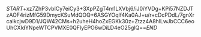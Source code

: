 $START$+xz7ZhP3vbICy7eiCy3+3XpPZgT4m1LXVbj6/iJ0iYVDg+KPi57NZDJTzAOF4rizMfG59DmycKSuMdQOQ+6ASGYOqlf4Ka0AJ+u/r+cDcPDdL/7gnXrcaIkcjwD9D1/JQW42CMs+h2uheH4hoZxEGKk30z+Ztzz4A8hlLwJbCCC6eoUhCXldYNpeWTCPVMXE0QFlyEPO6wDiLD4eO25glQ==$END$